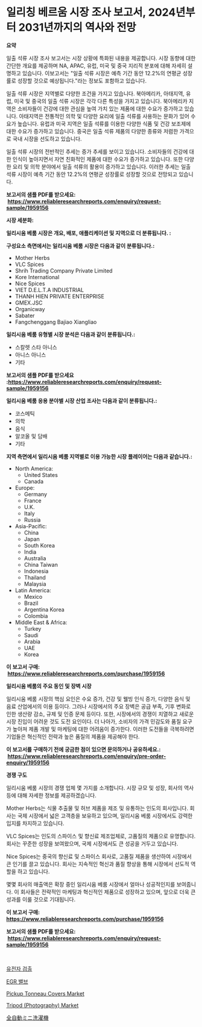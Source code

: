 <p><h1>일리칭 베르움 시장 조사 보고서, 2024년부터 2031년까지의 역사와 전망</h1></p><p><strong>요약</strong></p>
<p><p>일출 석류 시장 조사 보고서는 시장 상황에 특화된 내용을 제공합니다. 시장 동향에 대한 간단한 개요를 제공하며 NA, APAC, 유럽, 미국 및 중국 지리적 분포에 대해 자세히 설명하고 있습니다. 이보고서는 "일출 석류 시장은 예측 기간 동안 12.2%의 연평균 성장률로 성장할 것으로 예상됩니다."라는 정보도 포함하고 있습니다.</p><p>일출 석류 시장은 지역별로 다양한 조건을 가지고 있습니다. 북아메리카, 아태지역, 유럽, 미국 및 중국의 일출 석류 시장은 각각 다른 특성을 가지고 있습니다. 북아메리카 지역은 소비자들이 건강에 대한 관심을 높여 가치 있는 제품에 대한 수요가 증가하고 있습니다. 아태지역은 전통적인 의학 및 다양한 요리에 일출 석류를 사용하는 문화가 있어 수요가 높습니다. 유럽과 미국 지역은 일출 석류를 이용한 다양한 식품 및 건강 보조제에 대한 수요가 증가하고 있습니다. 중국은 일출 석류 제품의 다양한 종류와 저렴한 가격으로 국내 시장을 선도하고 있습니다.</p><p>일출 석류 시장의 전반적인 추세는 증가 추세를 보이고 있습니다. 소비자들의 건강에 대한 인식이 높아지면서 자연 친화적인 제품에 대한 수요가 증가하고 있습니다. 또한 다양한 요리 및 의학 분야에서 일출 석류의 활용이 증가하고 있습니다. 이러한 추세는 일출 석류 시장이 예측 기간 동안 12.2%의 연평균 성장률로 성장할 것으로 전망되고 있습니다.</p></p>
<p><strong>보고서의 샘플 PDF를 받으세요: &nbsp;<a href="https://www.reliableresearchreports.com/enquiry/request-sample/1959156">https://www.reliableresearchreports.com/enquiry/request-sample/1959156</a></strong></p>
<p><strong>시장 세분화:</strong></p>
<p><strong> 일리시움 베룸 시장은 개요, 배포, 애플리케이션 및 지역으로 더 분류됩니다. :</strong></p>
<p><strong>구성요소 측면에서는 일리시움 베룸 시장은 다음과 같이 분류됩니다.:</strong></p>
<p><ul><li>Mother Herbs</li><li>VLC Spices</li><li>Shrih Trading Company Private Limited</li><li>Kore International</li><li>Nice Spices</li><li>VIET D.E.L.T.A INDUSTRIAL</li><li>THANH HIEN PRIVATE ENTERPRISE</li><li>GMEX.JSC</li><li>Organicway</li><li>Sabater</li><li>Fangchenggang Bajiao Xiangliao</li></ul></p>
<p><strong> 일리시움 베룸 유형별 시장 분석은 다음과 같이 분류됩니다.:</strong></p>
<p><ul><li>스칼렛 스타 아니스</li><li>아니스 아니스</li><li>기타</li></ul></p>
<p><strong>보고서의 샘플 PDF를 받으세요 :<a href="https://www.reliableresearchreports.com/enquiry/request-sample/1959156">https://www.reliableresearchreports.com/enquiry/request-sample/1959156</a></strong></p>
<p><strong> 일리시움 베룸 응용 분야별 시장 산업 조사는 다음과 같이 분류됩니다.:</strong></p>
<p><ul><li>코스메틱</li><li>의학</li><li>음식</li><li>알코올 및 담배</li><li>기타</li></ul></p>
<p><strong>지역 측면에서 일리시움 베룸 지역별로 이용 가능한 시장 플레이어는 다음과 같습니다.:</strong></p>
<p><ul>
    <li>
        North America:
        <ul>
            <li>United States</li>
            <li>Canada</li>
        </ul>
    </li>
    <li>
        Europe:
        <ul>
            <li>Germany</li>
            <li>France</li>
            <li>U.K.</li>
            <li>Italy</li>
            <li>Russia</li>
        </ul>
    </li>
    <li>
        Asia-Pacific:
        <ul>
            <li>China</li>
            <li>Japan</li>
            <li>South Korea</li>
            <li>India</li>
            <li>Australia</li>
            <li>China Taiwan</li>
            <li>Indonesia</li>
            <li>Thailand</li>
            <li>Malaysia</li>
        </ul>
    </li>
    <li>
        Latin America:
        <ul>
            <li>Mexico</li>
            <li>Brazil</li>
            <li>Argentina Korea</li>
            <li>Colombia</li>
        </ul>
    </li>
    <li>
        Middle East & Africa:
        <ul>
            <li>Turkey</li>
            <li>Saudi</li>
            <li>Arabia</li>
            <li>UAE</li>
            <li>Korea</li>
        </ul>
    </li>
    </ul></p>
<p><strong>이 보고서 구매: &nbsp;<a href="https://www.reliableresearchreports.com/purchase/1959156">https://www.reliableresearchreports.com/purchase/1959156</a></strong></p>
<p><strong>일리시움 베룸의 주요 동인 및 장벽 시장</strong></p>
<p><p>일리시움 베룸 시장의 핵심 요인은 수요 증가, 건강 및 웰빙 인식 증가, 다양한 음식 및 음료 산업에서의 이용 등이다. 그러나 시장에서의 주요 장벽은 공급 부족, 기후 변화로 인한 생산량 감소, 규제 및 인증 문제 등이다. 또한, 시장에서의 경쟁이 치열하고 새로운 시장 진입이 어려운 것도 도전 요인이다. 더 나아가, 소비자의 가격 민감도와 품질 요구가 높아져 제품 개발 및 마케팅에 대한 어려움이 증가한다. 이러한 도전들을 극복하려면 기업들은 혁신적인 전략과 높은 품질의 제품을 제공해야 한다.</p></p>
<p><strong>이 보고서를 구매하기 전에 궁금한 점이 있으면 문의하거나 공유하세요.: &nbsp;<a href="https://www.reliableresearchreports.com/enquiry/pre-order-enquiry/1959156">https://www.reliableresearchreports.com/enquiry/pre-order-enquiry/1959156</a></strong></p>
<p><strong>경쟁 구도</strong></p>
<p><p>일리시움 베룸 시장의 경쟁 업체 몇 가지를 소개합니다. 시장 규모 및 성장, 회사의 역사 등에 대해 자세한 정보를 제공하겠습니다.</p><p>Mother Herbs는 식물 추출물 및 허브 제품을 제조 및 유통하는 인도의 회사입니다. 회사는 국제 시장에서 넓은 고객층을 보유하고 있으며, 일리시움 베룸 시장에서도 강력한 입지를 차지하고 있습니다.</p><p>VLC Spices는 인도의 스파이스 및 향신료 제조업체로, 고품질의 제품으로 유명합니다. 회사는 꾸준한 성장을 보여왔으며, 국제 시장에서도 큰 성공을 거두고 있습니다.</p><p>Nice Spices는 중국의 향신료 및 스파이스 회사로, 고품질 제품을 생산하여 시장에서 큰 인기를 끌고 있습니다. 회사는 지속적인 혁신과 품질 향상을 통해 시장에서 선도적 역할을 하고 있습니다.</p><p>몇몇 회사의 매출액은 확장 중인 일리시움 베룸 시장에서 얼마나 성공적인지를 보여줍니다. 이 회사들은 전략적인 마케팅과 혁신적인 제품으로 성장하고 있으며, 앞으로 더욱 큰 성과를 이룰 것으로 기대됩니다.</p></p>
<p><strong>이 보고서 구매: &nbsp; <a href="https://www.reliableresearchreports.com/purchase/1959156">https://www.reliableresearchreports.com/purchase/1959156</a></strong></p>
<p><strong>보고서의 샘플 PDF를 받으세요: &nbsp;<a href="https://www.reliableresearchreports.com/enquiry/request-sample/1959156">https://www.reliableresearchreports.com/enquiry/request-sample/1959156</a></strong><strong></strong></p>
<p>&nbsp;</p>
<p><p><a href="https://github.com/WilburKihn5676/Market-Research-Report-List-1/blob/main/76416179041.md">유전자 검출</a></p><p><a href="https://github.com/vseigx30c9a1j/Market-Research-Report-List-1/blob/main/60081969040.md">EGR 밸브</a></p><p><a href="https://issuu.com/reportprime-2/docs/pickup-tonneau-covers-market-size-2030.pptx">Pickup Tonneau Covers Market</a></p><p><a href="https://github.com/pizolina/Market-Research-Report-List-3/blob/main/tripod-photography-market.md">Tripod (Photography) Market</a></p><p><a href="https://github.com/EthanMorar2011/Market-Research-Report-List-1/blob/main/93280279721.md">全自動ミニ洗濯機</a></p></p>
